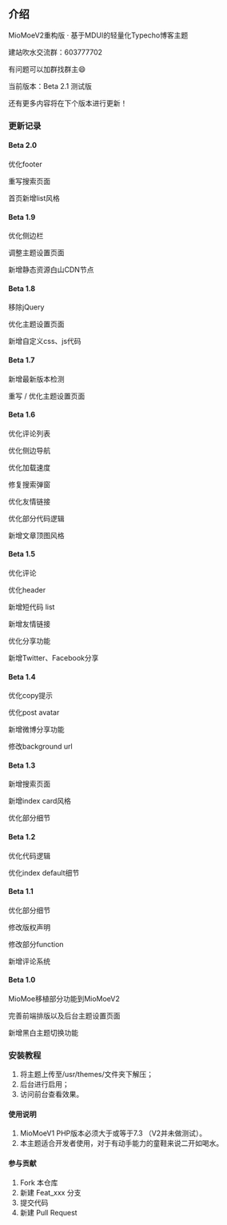 ## 介绍
MioMoeV2重构版 · 基于MDUI的轻量化Typecho博客主题

建站吹水交流群：603777702

有问题可以加群找群主😄

当前版本：Beta 2.1 测试版

还有更多内容将在下个版本进行更新！

### 更新记录
#### Beta 2.0
优化footer

重写搜索页面

首页新增list风格

#### Beta 1.9
优化侧边栏

调整主题设置页面

新增静态资源白山CDN节点

#### Beta 1.8
移除jQuery

优化主题设置页面

新增自定义css、js代码

#### Beta 1.7
新增最新版本检测

重写 / 优化主题设置页面

#### Beta 1.6
优化评论列表

优化侧边导航

优化加载速度

修复搜索弹窗

优化友情链接

优化部分代码逻辑

新增文章顶图风格

#### Beta 1.5
优化评论

优化header

新增短代码 list

新增友情链接

优化分享功能

新增Twitter、Facebook分享

#### Beta 1.4
优化copy提示

优化post avatar

新增微博分享功能

修改background url

#### Beta 1.3
新增搜索页面

新增index card风格

优化部分细节

#### Beta 1.2
优化代码逻辑

优化index default细节

#### Beta 1.1
优化部分细节

修改版权声明

修改部分function

新增评论系统

#### Beta 1.0
MioMoe移植部分功能到MioMoeV2

完善前端排版以及后台主题设置页面

新增黑白主题切换功能

### 安装教程
1. 将主题上传至/usr/themes/文件夹下解压；
2. 后台进行启用；
3. 访问前台查看效果。

#### 使用说明
1. MioMoeV1 PHP版本必须大于或等于7.3 （V2并未做测试）。
2. 本主题适合开发者使用，对于有动手能力的童鞋来说二开如喝水。

#### 参与贡献
1.  Fork 本仓库
2.  新建 Feat_xxx 分支
3.  提交代码
4.  新建 Pull Request